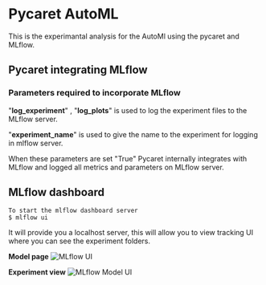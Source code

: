 # Pycaret AutoML

This is the experimantal analysis for the AutoMl using the pycaret and MLflow.

## Pycaret integrating MLflow
### Parameters required to incorporate MLflow

"**log_experiment**" , "**log_plots**" is used to log the experiment files to the MLflow server.

"**experiment_name**" is used to give the name to the experiment for logging in mlflow server.

When these parameters are set "True" Pycaret internally integrates with MLflow and logged all metrics and parameters on MLflow server.

## MLflow dashboard

```
To start the mlflow dashboard server
$ mlflow ui
```
It will provide you a localhost server, this will allow you to view tracking UI where you can see the experiment folders.

**Model page**
![MLflow UI](/Experimental/img/mlflowUI001.png)

**Experiment view**
![MLflow Model UI](/Experimental/img/mlflowUI002.png)
